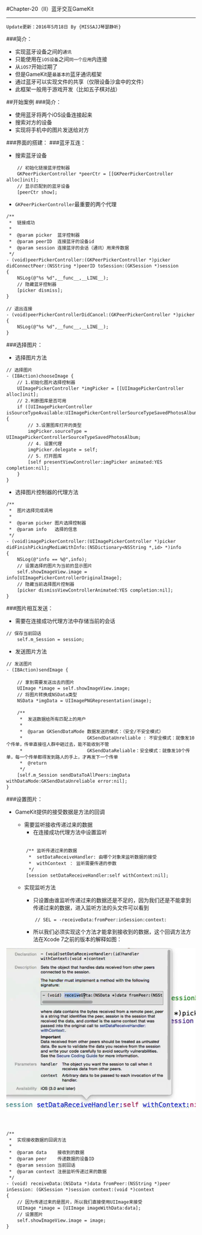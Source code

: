 #Chapter-20（II）蓝牙交互GameKit

---
```objc
Update更新：2016年5月18日 By {MISSAJJ琴瑟静听}
```
###简介：
* 实现蓝牙设备之间的`通讯`
* 只能使用在`iOS设备`之间`同一个应用`内连接
* 从`iOS7`开始过期了
* 但是GameKit是`最基本的`蓝牙通讯框架
* 通过蓝牙可以实现文件的共享（仅限设备沙盒中的文件）
* 此框架一般用于游戏开发（比如五子棋对战）

##开始案例
###简介：
* 使用蓝牙将两个iOS设备连接起来
* 搜索对方的设备
* 实现将手机中的图片发送给对方

###界面的搭建：
###蓝牙互连：
* 搜索蓝牙设备

```objc
	// 初始化链接蓝牙控制器
    GKPeerPickerController *peerCtr = [[GKPeerPickerController alloc]init];
    // 显示匹配到的蓝牙设备
    [peerCtr show];
```
* `GKPeerPickerController`最重要的两个代理

```objc
/**
 *  链接成功
 *
 *  @param picker  蓝牙控制器
 *  @param peerID  连接蓝牙的设备id
 *  @param session 连接蓝牙的会话（通讯）用来传数据
 */
- (void)peerPickerController:(GKPeerPickerController *)picker didConnectPeer:(NSString *)peerID toSession:(GKSession *)session
{
    NSLog(@"%s %d",__func__,__LINE__);
    // 隐藏蓝牙控制器
    [picker dismiss];
}

// 退出连接
- (void)peerPickerControllerDidCancel:(GKPeerPickerController *)picker
{
    NSLog(@"%s %d",__func__,__LINE__);
}
```

###选择图片：
* 选择图片方法

```objc
// 选择图片
- (IBAction)chooseImage {
    // 1.初始化图片选择控制器
    UIImagePickerController *imgPicker = [[UIImagePickerController alloc]init];
    // 2.判断图库是否可用
    if ([UIImagePickerController isSourceTypeAvailable:UIImagePickerControllerSourceTypeSavedPhotosAlbum]) {
        // 3.设置图库打开的类型
        imgPicker.sourceType = UIImagePickerControllerSourceTypeSavedPhotosAlbum;
        // 4. 设置代理
        imgPicker.delegate = self;
        // 5. 打开图库
        [self presentViewController:imgPicker animated:YES completion:nil];
    }
}
```

* 选择图片控制器的代理方法

```objc
/**
 *  图片选择完成调用
 *
 *  @param picker 图片选择控制器
 *  @param info   选择的信息
 */
- (void)imagePickerController:(UIImagePickerController *)picker didFinishPickingMediaWithInfo:(NSDictionary<NSString *,id> *)info
{
    NSLog(@"info == %@",info);
    // 设置选择的图片为当前的显示图片
    self.showImageView.image = info[UIImagePickerControllerOriginalImage];
    // 隐藏当前选择图片控制器
    [picker dismissViewControllerAnimated:YES completion:nil];
}
```

###图片相互发送：
* 需要在连接成功代理方法中存储当前的会话

```objc
// 保存当前回话
    self.m_Session = session;
```

* 发送图片方法

```objc
// 发送图片
- (IBAction)sendImage {
    
    // 拿到需要发送出去的图片
    UIImage *image = self.showImageView.image;
    // 将图片转换成NSData类型
    NSData *imgData = UIImagePNGRepresentation(image);
    
    /**
     *  发送数据给所有匹配上的用户
     *
     *  @param GKSendDataMode 数据发送的模式：（安全/不安全模式）
     *                        GKSendDataUnreliable : 不安全模式：就像发10个传单，传单直接往人群中砸过去，能不能收到不管
     *                        GKSendDataReliable：安全模式：就像发10个传单，每一个传单都得发到路人的手上，才再发下一个传单
     *  @return
     */
    [self.m_Session sendDataToAllPeers:imgData withDataMode:GKSendDataUnreliable error:nil];
}
```

###设置图片：
* GameKit提供的接受数据是方法的回调
	* 需要监听接收传递过来的数据
		* 在连接成功代理方法中设置监听
		
	```objc
	
	    /** 监听传递过来的数据
	     *  setDataReceiveHandler: 由哪个对象来监听数据的接受
	     *  withContext ： 监听需要传递的参数
	     */
	    [session setDataReceiveHandler:self withContext:nil];
    
	```
		
	* 实现监听方法
		* 只设置由谁监听传递过来的数据还是不足的，因为我们还是不能拿到传递过来的数据，进入监听方法的头文件可以看到
			
		```objc
			// SEL = -receiveData:fromPeer:inSession:context:
		```
		* 所以我们必须实现这个方法才能拿到接收到的数据，这个回调方法方法在Xcode 7之前的版本的解释如图：


![image](回调方法.png)

```objc


/**
 *  实现接收数据的回调方法
 *
 *  @param data    接收到的数据
 *  @param peer    传递数据的设备ID
 *  @param session 当前回话
 *  @param context 注册监听传递过来的数据
 */
- (void) receiveData:(NSData *)data fromPeer:(NSString *)peer inSession: (GKSession *)session context:(void *)context
{
    // 因为传递过来的是图片，所以我们直接使用UIImage来接受
    UIImage *image = [UIImage imageWithData:data];
    // 设置图片
    self.showImageView.image = image;
}

```


